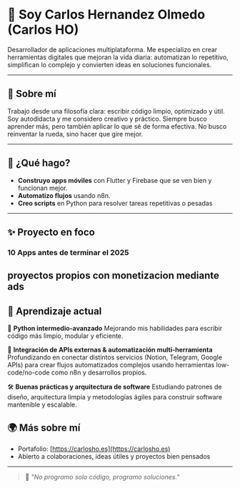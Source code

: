 # 👋 Soy Carlos Hernandez Olmedo (Carlos HO)

Desarrollador de aplicaciones multiplataforma. Me especializo en crear herramientas digitales que mejoran la vida diaria: automatizan lo repetitivo, simplifican lo complejo y convierten ideas en soluciones funcionales.

---

## 🧠 Sobre mí

Trabajo desde una filosofía clara: escribir código limpio, optimizado y útil. Soy autodidacta y me considero creativo y práctico. Siempre busco aprender más, pero también aplicar lo que sé de forma efectiva. No busco reinventar la rueda, sino hacer que gire mejor.

---

## 🚀 ¿Qué hago?

- **Construyo apps móviles** con Flutter y Firebase que se ven bien y funcionan mejor.
- **Automatizo flujos** usando n8n.
- **Creo scripts** en Python para resolver tareas repetitivas o pesadas
---

## ✨ Proyecto en foco

### 10 Apps antes de terminar el 2025 
proyectos propios con monetizacion mediante ads
---
## 🌱 Aprendizaje actual

🐍 **Python intermedio-avanzado**
Mejorando mis habilidades para escribir código más limpio, modular y eficiente.

🔗 **Integración de APIs externas & automatización multi-herramienta**
Profundizando en conectar distintos servicios (Notion, Telegram, Google APIs) para crear flujos automatizados complejos usando herramientas low-code/no-code como n8n y desarrollos propios.

🛠️ **Buenas prácticas y arquitectura de software**
Estudiando patrones de diseño, arquitectura limpia y metodologías ágiles para construir software mantenible y escalable.

## 🌍 Más sobre mí

- Portafolio: [https://carlosho.es](https://carlosho.es)  
- Abierto a colaboraciones, ideas útiles y proyectos bien pensados

---

> 💬 *"No programo solo código, programo soluciones."*
